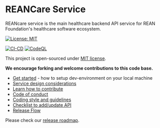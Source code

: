 # REANCare Service

REANcare service is the main healthcare backend API service for REAN Foundation's healthcare software ecosystem.

[![License: MIT](https://img.shields.io/badge/License-MIT-yellow.svg)](./LICENSE)

[![CI-CD](https://github.com/REAN-Foundation/rean-bot/actions/workflows/ci-cd.yml/badge.svg)](https://github.com/REAN-Foundation/rean-bot/actions/workflows/ci-cd.yml)
[![CodeQL](https://github.com/REAN-Foundation/rean-bot/actions/workflows/codeql-analysis.yml/badge.svg)](https://github.com/REAN-Foundation/rean-bot/actions/workflows/codeql-analysis.yml)


This project is open-sourced under [MIT license](./LICENSE).

__We encourage forking and welcome contributions to this code base.__

* [Get started](docs/development.md) - how to setup dev-environment on your local machine
* [Service design considerations](docs/design-considerations.md)
* [Learn how to contribute](./CONTRIBUTING.md)
* [Code of conduct](./CODE_OF_CONDUCT.md)
* [Coding style and guidelines](docs/coding-style-and-guidelines.md)
* [Checklist to add/update API](docs/checklist-to-add-api.md)
* [Release Flow](docs/release_flow.md)

Please check our [release roadmap](docs/roadmap.md).
